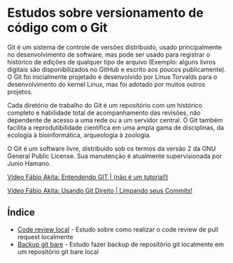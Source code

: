 # Estudos sobre versionamento de código com o Git

Git é um sistema de controle de versões distribuído, usado principalmente no desenvolvimento de software, mas pode ser usado para registrar o histórico de edições de qualquer tipo de arquivo (Exemplo: alguns livros digitais são disponibilizados no GitHub e escrito aos poucos publicamente).
O Git foi inicialmente projetado e desenvolvido por Linus Torvalds para o desenvolvimento do kernel Linux, mas foi adotado por muitos outros projetos.

Cada diretório de trabalho do Git é um repositório com um histórico completo e habilidade total de acompanhamento das revisões, não dependente de acesso a uma rede ou a um servidor central. O Git também facilita a reprodutibilidade científica em uma ampla gama de disciplinas, da ecologia à bioinformática, arqueologia à zoologia.

O Git é um software livre, distribuído sob os termos da versão 2 da GNU General Public License. Sua manutenção é atualmente supervisionada por Junio Hamano. 

[Vídeo Fábio Akita: Entendendo GIT | (não é um tutorial!)](https://www.youtube.com/watch?v=6Czd1Yetaac)

[Vídeo Fábio Akita: Usando Git Direito | Limpando seus Commits!](https://www.youtube.com/watch?v=6OokP-NE49k)

## Índice

- [Code review local](https://github.com/Dirack/Estudos/tree/master/git/checkout_pull_request#estudo-realizar-checkout-de-pull-request-localmente) - Estudo sobre como realizar o code review de pull request localmente
- [Backup git bare](https://github.com/Dirack/Estudos/tree/master/git/backup_bare#estudo-fazer-backup-de-dados-utilizando-reposit%C3%B3rios-git-bare) - Estudo fazer backup de repositório git localmente em um repositório git bare local
